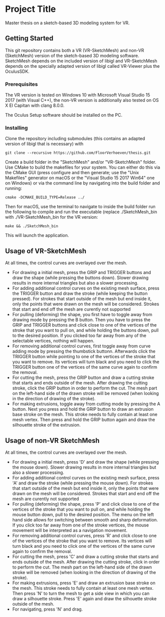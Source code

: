 # Project Title

Master thesis on a sketch-based 3D modeling system for VR.

## Getting Started
This git repository contains both a VR (VR-SketchMesh) and non-VR (SketchMesh) version of the sketch-based 3D modeling software. SketchMesh depends on the included version of libigl and VR-SketchMesh depends on the specially adapted version of libigl called VR-Viewer plus the OculusSDK. 

### Prerequisites

The VR version is tested on Windows 10 with Microsoft Visual Studio 15 2017 (with Visual C++), the non-VR version is additionally also tested on OS X El Capitan with clang 8.0.0.

The Oculus Setup software should be installed on the PC.

### Installing

Clone the repository including submodules (this contains an adapted version of libigl that is necessary) with 

```
git clone --recursive https://github.com/FloorVerhoeven/thesis.git
```

Create a build folder in the "SketchMesh" and/or "VR-SketchMesh" folder.
Use CMake to build the makefiles for your system. You can either do this via the CMake GUI (press configure and then generate; use the "Unix Makefiles" generator on macOS or the "Visual Studio 15 2017 Win64" one on Windows) or via the command line by navigating into the build folder and running:

```
cmake -DCMAKE_BUILD_TYPE=Release ../
```

Then for macOS, use the terminal to navigate to inside the build folder run the following to compile and run the executable (replace ./SketchMesh_bin with ./VR-SketchMesh_bin for the VR version:
```
make && ./SketchMesh_bin
```
This will launch the application.

## Usage of VR-SketchMesh
At all times, the control curves are overlayed over the mesh.

* For drawing a initial mesh, press the GRIP and TRIGGER buttons and draw the shape (while pressing the buttons down). Slower drawing results in more internal triangles but also a slower processing.
* For adding additional control curves on the existing mesh surface, press the TRIGGER button and draw the stroke (while keeping the button pressed). For strokes that start outside of the mesh but end inside it, only the points that were drawn on the mesh will be considered. Strokes that start and end off the mesh are curently not supported
* For pulling (deforming) the shape, you first have to toggle away from drawing mode by pressing the B button. Then you have to press the GRIP and TRIGGER buttons and click close to one of the vertices of the stroke that you want to pull on, and while holding the buttons down, pull to the desired position. If you clicked too far away from any of the selectable vertices, nothing will happen.
* For removing additional control curves, first toggle away from curve adding mode by pressing the thumbstick buttonn. Afterwards click the TRIGGER button while pointing to one of the vertices of the stroke that you want to remove. Its vertices will turn black and you need to click the TRIGGER button one of the vertices of the same curve again to confirm the removal.
* For cutting the mesh, press the GRIP button and draw a cutting stroke that starts and ends outside of the mesh. After drawing the cutting stroke, click the GRIP button in order to perform the cut. The mesh part on the left-hand side of the drawn stroke will be removed (when looking in the direction of drawing of the stroke).
* For making extrusions, toggle away from cutting mode by pressing the A button. Next you press and hold the GRIP button to draw an extrusion base stroke on the mesh. This stroke needs to fully contain at least one mesh vertex. Then press and hold the GRIP button again and draw the silhouette stroke of the extrusion.


## Usage of non-VR SketchMesh
At all times, the control curves are overlayed over the mesh.

* For drawing a initial mesh, press 'D' and draw the shape (while pressing the mouse down). Slower drawing results in more internal triangles but also a slower processing.
* For adding additional control curves on the existing mesh surface, press 'A' and draw the stroke (while pressing the mouse down). For strokes that start outside of the mesh but end inside it, only the points that were drawn on the mesh will be considered. Strokes that start and end off the mesh are curently not supported
* For pulling (deforming) the shape, press 'P' and click close to one of the vertices of the stroke that you want to pull on, and while holding the mouse button down, pull to the desired position. The menu on the left hand side allows for switching between smooth and sharp deformation. If you click too far away from one of the stroke vertices, the mouse movement will be interpreted as a navigation movement.
* For removing additional control curves, press 'R' and click close to one of the vertices of the stroke that you want to remove. Its vertices will turn black and you need to click one of the vertices of the same curve again to confirm the removal.
* For cutting the mesh, press 'C' and draw a cutting stroke that starts and ends outside of the mesh. After drawing the cutting stroke, click in order to perform the cut. The mesh part on the left-hand side of the drawn stroke will be removed (when looking in the direction of drawing of the stroke).
* For making extrusions, press 'E' and draw an extrusion base stroke on the mesh. This stroke needs to fully contain at least one mesh vertex. Then press 'N' to turn the mesh to get a side view in which you can draw a silhouette stroke. Press 'E' again and draw the silhouette stroke outside of the mesh.
* For navigating, press 'N' and drag.
